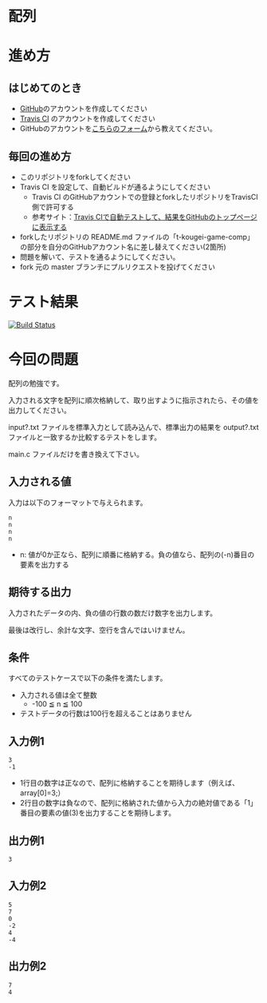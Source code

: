 # 配列

# 進め方
## はじめてのとき
* [GitHub](https://github.com/)のアカウントを作成してください
* [Travis CI](https://travis-ci.com/) のアカウントを作成してください
* GitHubのアカウントを[こちらのフォーム](https://goo.gl/forms/anAdoxqPKVt8sJGZ2)から教えてください。
## 毎回の進め方
* このリポジトリをforkしてください
* Travis CI を設定して、自動ビルドが通るようにしてください
   * Travis CI のGitHubアカウントでの登録とforkしたリポジトリをTravisCI側で許可する
   * 参考サイト：[Travis CIで自動テストして、結果をGitHubのトップページに表示する](https://qiita.com/hoshimado/items/4090d8e64beb8a7f95e1)
* forkしたリポジトリの README.md ファイルの「t-kougei-game-comp」の部分を自分のGitHubアカウント名に差し替えてください(2箇所)
* 問題を解いて、テストを通るようにしてください。
* fork 元の master ブランチにプルリクエストを投げてください

# テスト結果

[![Build Status](https://travis-ci.com/t-kougei-game-comp/02_array.svg?branch=master)](https://travis-ci.com/t-kougei-game-comp/02_array)

# 今回の問題

配列の勉強です。

入力される文字を配列に順次格納して、取り出すように指示されたら、その値を出力してください。

input?.txt ファイルを標準入力として読み込んで、標準出力の結果を output?.txt ファイルと一致するか比較するテストをします。

main.c ファイルだけを書き換えて下さい。

## 入力される値
入力は以下のフォーマットで与えられます。
~~~
n
n
n
n
~~~
* n: 値が0か正なら、配列に順番に格納する。負の値なら、配列の(-n)番目の要素を出力する

## 期待する出力

入力されたデータの内、負の値の行数の数だけ数字を出力します。

最後は改行し、余計な文字、空行を含んではいけません。

## 条件
すべてのテストケースで以下の条件を満たします。
* 入力される値は全て整数
  * -100 ≦ n ≦ 100
* テストデータの行数は100行を超えることはありません

## 入力例1
~~~
3
-1
~~~
* 1行目の数字は正なので、配列に格納することを期待します（例えば、array[0]=3;）
* 2行目の数字は負なので、配列に格納された値から入力の絶対値である「1」番目の要素の値(3)を出力することを期待します。

## 出力例1
~~~
3
~~~

## 入力例2
~~~
5
7
0
-2
4
-4
~~~

## 出力例2
~~~
7
4
~~~
